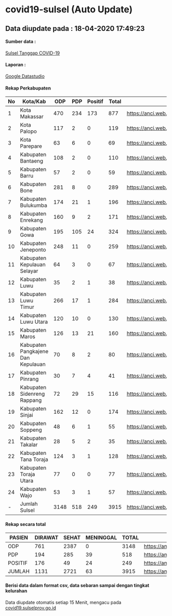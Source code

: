 # covid19-sulsel (Auto Update)

## Data diupdate pada : 18-04-2020 17:49:23

#### Sumber data :
[Sulsel Tanggap COVID-19](https://covid19.sulselprov.go.id)

#### Laporan :
[Google Datastudio](https://datastudio.google.com/reporting/29b5c6e3-f3d8-4c7e-a88b-39df6365b057)

#### Rekap Perkabupaten 
|No|Kota/Kab|ODP|PDP|Positif|Total|Link|
| --- | --- | --- | --- | --- | --- | --- |
|1|Kota Makassar|470|234|173|877|https://anci.web.id/cor/kota_makassar|
|2|Kota Palopo|117|2|0|119|https://anci.web.id/cor/kota_palopo|
|3|Kota Parepare|63|6|0|69|https://anci.web.id/cor/kota_parepare|
|4|Kabupaten Bantaeng|108|2|0|110|https://anci.web.id/cor/kabupaten_bantaeng|
|5|Kabupaten Barru|57|2|0|59|https://anci.web.id/cor/kabupaten_barru|
|6|Kabupaten Bone|281|8|0|289|https://anci.web.id/cor/kabupaten_bone|
|7|Kabupaten Bulukumba|174|21|1|196|https://anci.web.id/cor/kabupaten_bulukumba|
|8|Kabupaten Enrekang|160|9|2|171|https://anci.web.id/cor/kabupaten_enrekang|
|9|Kabupaten Gowa|195|105|24|324|https://anci.web.id/cor/kabupaten_gowa|
|10|Kabupaten Jeneponto|248|11|0|259|https://anci.web.id/cor/kabupaten_jeneponto|
|11|Kabupaten Kepulauan Selayar|64|3|0|67|https://anci.web.id/cor/kabupaten_kepulauan_selayar|
|12|Kabupaten Luwu|35|2|1|38|https://anci.web.id/cor/kabupaten_luwu|
|13|Kabupaten Luwu Timur|266|17|1|284|https://anci.web.id/cor/kabupaten_luwu_timur|
|14|Kabupaten Luwu Utara|120|10|0|130|https://anci.web.id/cor/kabupaten_luwu_utara|
|15|Kabupaten Maros|126|13|21|160|https://anci.web.id/cor/kabupaten_maros|
|16|Kabupaten Pangkajene Dan Kepulauan|70|8|2|80|https://anci.web.id/cor/kabupaten_pangkajene_dan_kepulauan|
|17|Kabupaten Pinrang|30|7|4|41|https://anci.web.id/cor/kabupaten_pinrang|
|18|Kabupaten Sidenreng Rappang|72|29|15|116|https://anci.web.id/cor/kabupaten_sidenreng_rappang|
|19|Kabupaten Sinjai|162|12|0|174|https://anci.web.id/cor/kabupaten_sinjai|
|20|Kabupaten Soppeng|48|6|1|55|https://anci.web.id/cor/kabupaten_soppeng|
|21|Kabupaten Takalar|28|5|2|35|https://anci.web.id/cor/kabupaten_takalar|
|22|Kabupaten Tana Toraja|124|3|1|128|https://anci.web.id/cor/kabupaten_tana_toraja|
|23|Kabupaten Toraja Utara|77|0|0|77|https://anci.web.id/cor/kabupaten_toraja_utara|
|24|Kabupaten Wajo|53|3|1|57|https://anci.web.id/cor/kabupaten_wajo|
|-|Jumlah Sulsel|3148|518|249|3915|https://anci.web.id/cor/jumlah_sulsel|

#### Rekap secara total

| PASIEN | DIRAWAT | SEHAT | MENINGGAL | TOTAL | LINK |
| ---- | -------- | ---- | ---- |  ---- | ---- |
| ODP | 761 | 2387 | 0 | 3148 | https://anci.web.id/cor/odp_detail.html |
| PDP | 194 | 285 | 39 | 518 | https://anci.web.id/cor/pdp_detail.html |
| POSITIF | 176 | 49 | 24 | 249 | https://anci.web.id/cor/positif_detail.html |
| JUMLAH | 1131 | 2721 | 63 | 3915 | https://anci.web.id/cor/jumlah_sulsel/ |

 
#### Berisi data dalam format csv, data sebaran sampai dengan tingkat kelurahan

Data diupdate otomatis setiap 15 Menit, mengacu pada [covid19.sulselprov.go.id](https://covid19.sulselprov.go.id)


